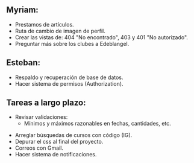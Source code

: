 ## Myriam:

- Prestamos de artículos.
- Ruta de cambio de imagen de perfil.
- Crear las vistas de: 404 "No encontrado", 403 y 401 "No autorizado".
- Preguntar más sobre los clubes a Edeblangel.

## Esteban:

- Respaldo y recuperación de base de datos.
- Hacer sistema de permisos (Authorization).

## Tareas a largo plazo:

* Revisar validaciones:
  - Mínimos y máximos razonables en fechas, cantidades, etc.
- Arreglar búsquedas de cursos con código (IG).
- Depurar el css al final del proyecto.
- Correos con Gmail.
- Hacer sistema de notificaciones.
